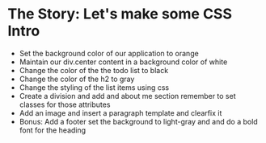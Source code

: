 # The Story: Let's make some CSS Intro

* Set the background color of our application to orange
* Maintain our div.center content in a background color of white
* Change the color of the the todo list to black
* Change the color of the h2 to gray
* Change the styling of the list items using css
* Create a division and add and about me section remember to set classes for those attributes
* Add an image and insert a paragraph template and clearfix it
* Bonus: Add a footer set the background to light-gray and and do a bold font for the heading